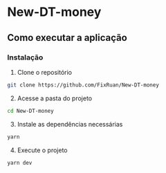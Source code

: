# New-DT-money

## Como executar a aplicação

### Instalação

1. Clone o repositório

```bash
git clone https://github.com/FixRuan/New-DT-money
```

2. Acesse a pasta do projeto

```bash
cd New-DT-money
```

3. Instale as dependências necessárias

```bash
yarn
```

4. Execute o projeto

```bash
yarn dev
```
